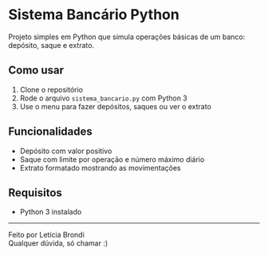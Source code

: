 # Sistema Bancário Python

Projeto simples em Python que simula operações básicas de um banco: depósito, saque e extrato.

## Como usar

1. Clone o repositório  
2. Rode o arquivo `sistema_bancario.py` com Python 3  
3. Use o menu para fazer depósitos, saques ou ver o extrato

## Funcionalidades

- Depósito com valor positivo  
- Saque com limite por operação e número máximo diário  
- Extrato formatado mostrando as movimentações  

## Requisitos

- Python 3 instalado

---

Feito por Letícia Brondi  
Qualquer dúvida, só chamar :)
